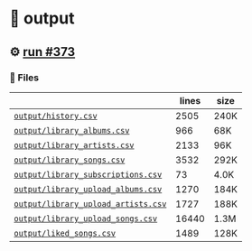 # 📝  output 

## ⚙️ [run #373](https://github.com/jwenerd/ytm-dl/actions/runs/7878225481)

### 📁 Files

|                                                                         |lines|size|
|-------------------------------------------------------------------------|-----|----|
|[`output/history.csv` ](output/history.csv)                              |2505 |240K|
|[`output/library_albums.csv` ](output/library_albums.csv)                |966  |68K |
|[`output/library_artists.csv` ](output/library_artists.csv)              |2133 |96K |
|[`output/library_songs.csv` ](output/library_songs.csv)                  |3532 |292K|
|[`output/library_subscriptions.csv` ](output/library_subscriptions.csv)  |73   |4.0K|
|[`output/library_upload_albums.csv` ](output/library_upload_albums.csv)  |1270 |184K|
|[`output/library_upload_artists.csv` ](output/library_upload_artists.csv)|1727 |188K|
|[`output/library_upload_songs.csv` ](output/library_upload_songs.csv)    |16440|1.3M|
|[`output/liked_songs.csv` ](output/liked_songs.csv)                      |1489 |128K|
